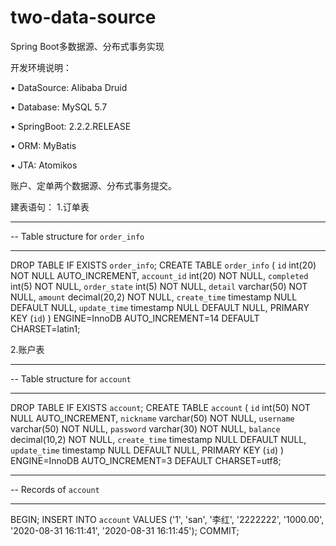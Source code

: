 # two-data-source
Spring Boot多数据源、分布式事务实现

开发环境说明：

•	DataSource: Alibaba Druid

•	Database: MySQL 5.7

•	SpringBoot: 2.2.2.RELEASE

•	ORM: MyBatis

•	JTA: Atomikos

账户、定单两个数据源、分布式事务提交。

建表语句：
1.订单表
-- ----------------------------
--  Table structure for `order_info`
-- ----------------------------
DROP TABLE IF EXISTS `order_info`;
CREATE TABLE `order_info` (
  `id` int(20) NOT NULL AUTO_INCREMENT,
  `account_id` int(20) NOT NULL,
  `completed` int(5) NOT NULL,
  `order_state` int(5) NOT NULL,
  `detail` varchar(50) NOT NULL,
  `amount` decimal(20,2) NOT NULL,
  `create_time` timestamp NULL DEFAULT NULL,
  `update_time` timestamp NULL DEFAULT NULL,
  PRIMARY KEY (`id`)
) ENGINE=InnoDB AUTO_INCREMENT=14 DEFAULT CHARSET=latin1;


2.账户表
-- ----------------------------
--  Table structure for `account`
-- ----------------------------
DROP TABLE IF EXISTS `account`;
CREATE TABLE `account` (
  `id` int(50) NOT NULL AUTO_INCREMENT,
  `nickname` varchar(50) NOT NULL,
  `username` varchar(50) NOT NULL,
  `password` varchar(30) NOT NULL,
  `balance` decimal(10,2) NOT NULL,
  `create_time` timestamp NULL DEFAULT NULL,
  `update_time` timestamp NULL DEFAULT NULL,
  PRIMARY KEY (`id`)
) ENGINE=InnoDB AUTO_INCREMENT=3 DEFAULT CHARSET=utf8;

-- ----------------------------
--  Records of `account`
-- ----------------------------
BEGIN;
INSERT INTO `account` VALUES ('1', 'san', '李红', '2222222', '1000.00', '2020-08-31 16:11:41', '2020-08-31 16:11:45');
COMMIT;
